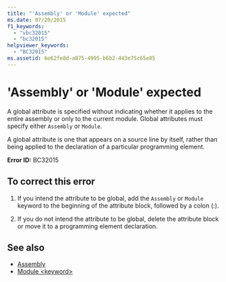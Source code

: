 ```yaml
---
title: "'Assembly' or 'Module' expected"
ms.date: 07/20/2015
f1_keywords: 
  - "vbc32015"
  - "bc32015"
helpviewer_keywords: 
  - "BC32015"
ms.assetid: 6e62fe8d-a875-4995-b6b2-443e75c65e85
---
```

# 'Assembly' or 'Module' expected

A global attribute is specified without indicating whether it applies to the entire assembly or only to the current module. Global attributes must specify either `Assembly` or `Module`.  
  
 A global attribute is one that appears on a source line by itself, rather than being applied to the declaration of a particular programming element.  
  
 **Error ID:** BC32015  
  
## To correct this error  
  
1. If you intend the attribute to be global, add the `Assembly` or `Module` keyword to the beginning of the attribute block, followed by a colon (:).  
  
2. If you do not intend the attribute to be global, delete the attribute block or move it to a programming element declaration.  
  
## See also

- [Assembly](../language-reference/modifiers/assembly.md)
- [Module \<keyword>](../language-reference/modifiers/module-keyword.md)
